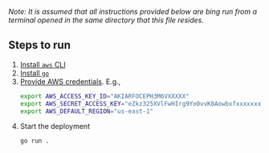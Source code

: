 *Note: It is assumed that all instructions provided below are bing run from a terminal opened in the same directory that this file resides.*

## Steps to run

1. [Install `aws` CLI](https://docs.aws.amazon.com/cli/latest/userguide/getting-started-install.html)
2. [Install `go`](https://go.dev/doc/install)
3. [Provide AWS credentials](https://docs.aws.amazon.com/cli/latest/userguide/cli-configure-quickstart.html). E.g.,
    ```bash
    export AWS_ACCESS_KEY_ID="AKIARFOCEPH3M6VXXXXX"
    export AWS_SECRET_ACCESS_KEY="eZkz325XVlFwHIrg9Yo0vvK8Aowbxfxxxxxxxxxx"
    export AWS_DEFAULT_REGION="us-east-1"
    ```
4. Start the deployment
    ```sh
    go run .
    ```
